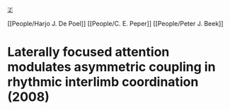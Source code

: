 [🇿](zotero://select/library/items/IDG74DZ4)

[[People/Harjo J. De Poel]] [[People/C. E. Peper]] [[People/Peter J. Beek]] 
# Laterally focused attention modulates asymmetric coupling in rhythmic interlimb coordination (2008)


